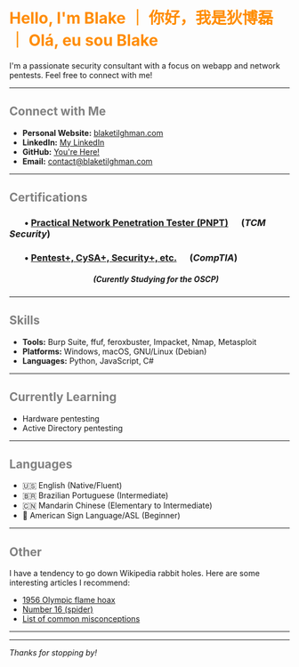 # <span style="color:darkorange"> Hello, I'm Blake ｜ 你好，我是狄博磊 ｜ Olá, eu sou Blake </span>

I'm a passionate security consultant with a focus on webapp and network pentests.
Feel free to connect with me!

---

## <span style="color:grey"> Connect with Me </span>

- **Personal Website:** [blaketilghman.com](https://blaketilghman.com)
- **LinkedIn:** [My LinkedIn](https://linkedin.com/in/btilghman)
- **GitHub:** [You're Here!](https://github.com/blaketilghman)
- **Email:** [contact@blaketilghman.com](mailto:contact@blaketilghman.com)

---

## <span style="color:grey"> Certifications </span>
###  <p style="text-align:left;"> &nbsp;&nbsp;&nbsp;&nbsp;&nbsp;&nbsp; &bull; [Practical Network Penetration Tester (PNPT)](https://www.credential.net/91155ded-c3bd-434e-af8c-d005cea099b9) &nbsp;&nbsp;&nbsp;&nbsp; (<i>TCM Security</i>) </p>
###  <p style="text-align:left;"> &nbsp;&nbsp;&nbsp;&nbsp;&nbsp;&nbsp; &bull; [Pentest+, CySA+, Security+, etc.](https://www.credly.com/users/blake-tilghman) &nbsp;&nbsp;&nbsp;&nbsp; (<i>CompTIA</i>) </p>

##### <p style="text-align:center;">&nbsp;&nbsp;&nbsp;&nbsp;&nbsp;&nbsp; (Curently Studying for the OSCP) <span style="float:right;">  </span> </p>

---

## <span style="color:grey"> Skills </span>

- **Tools:** Burp Suite, ffuf, feroxbuster, Impacket, Nmap, Metasploit
- **Platforms:** Windows, macOS, GNU/Linux (Debian)
- **Languages:** Python, JavaScript, C#

---

## <span style="color:grey"> Currently Learning </span>

- Hardware pentesting
- Active Directory pentesting

---

## <span style="color:grey"> Languages </span>

- 🇺🇸 English (Native/Fluent)
- 🇧🇷 Brazilian Portuguese (Intermediate)
- 🇨🇳 Mandarin Chinese (Elementary to Intermediate)
- 🤟 American Sign Language/ASL (Beginner)

---

## <span style="color:grey"> Other </span>

I have a tendency to go down Wikipedia rabbit holes. Here are some interesting articles I recommend:
- [1956 Olympic flame hoax](https://www.google.com/url?sa=t&source=web&rct=j&opi=89978449&url=https://en.wikipedia.org/wiki/1956_Olympic_flame_hoax)
- [Number 16 (spider)](https://www.google.com/url?sa=t&source=web&rct=j&opi=89978449&url=https://en.wikipedia.org/wiki/Number_16_(spider))
- [List of common misconceptions](https://en.wikipedia.org/wiki/List_of_common_misconceptions)

---

---

*Thanks for stopping by!*
